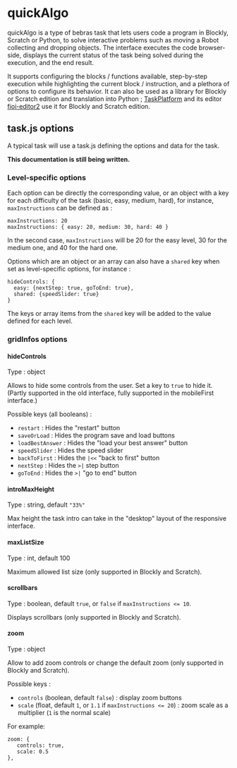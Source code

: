# quickAlgo

quickAlgo is a type of bebras task that lets users code a program in Blockly,
Scratch or Python, to solve interactive problems such as moving a Robot
collecting and dropping objects. The interface executes the code browser-side,
displays the current status of the task being solved during the execution, and
the end result.

It supports configuring the blocks / functions available, step-by-step
execution while highlighting the current block / instruction, and a plethora of
options to configure its behavior. It can also be used as a library for Blockly
or Scratch edition and translation into Python ;
[TaskPlatform](https://github.com/France-ioi/TaskPlatform) and its editor
[fioi-editor2](https://github.com/France-ioi/fioi-editor2) use it for Blockly
and Scratch edition.


## task.js options

A typical task will use a task.js defining the options and data for the task.

**This documentation is still being written.**

### Level-specific options

Each option can be directly the corresponding value, or an object with a key
for each difficulty of the task (basic, easy, medium, hard), for instance,
`maxInstructions` can be defined as :
```
maxInstructions: 20
maxInstructions: { easy: 20, medium: 30, hard: 40 }
```

In the second case, `maxInstructions` will be 20 for the easy level, 30 for the
medium one, and 40 for the hard one.

Options which are an object or an array can also have a `shared` key when set
as level-specific options, for instance :
```
hideControls: {
  easy: {nextStep: true, goToEnd: true},
  shared: {speedSlider: true}
}
```

The keys or array items from the `shared` key will be added to the value defined
for each level.

### gridInfos options

#### hideControls

Type : object

Allows to hide some controls from the user. Set a key to `true` to hide it.
(Partly supported in the old interface, fully supported in the mobileFirst
interface.)

Possible keys (all booleans) :

* `restart` : Hides the "restart" button
* `saveOrLoad` : Hides the program save and load buttons
* `loadBestAnswer` : Hides the "load your best answer" button
* `speedSlider` : Hides the speed slider
* `backToFirst` : Hides the `|<<` "back to first" button
* `nextStep` : Hides the `>|` step button
* `goToEnd` : Hides the `>|` "go to end" button

#### introMaxHeight

Type : string, default `"33%"`

Max height the task intro can take in the "desktop" layout of the responsive
interface.

#### maxListSize

Type : int, default 100

Maximum allowed list size (only supported in Blockly and Scratch).

#### scrollbars

Type : boolean, default `true`, or `false` if `maxInstructions <= 10`.

Displays scrollbars (only supported in Blockly and Scratch).

#### zoom

Type : object

Allow to add zoom controls or change the default zoom (only supported in
Blockly and Scratch).

Possible keys :

* `controls` (boolean, default `false`) : display zoom buttons
* `scale` (float, default `1`, or `1.1` if `maxInstructions <= 20`) : zoom
scale as a multiplier (`1` is the normal scale)

For example:
```
zoom: {
   controls: true,
   scale: 0.5
},
```
